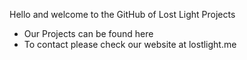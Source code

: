 Hello and welcome to the GitHub of Lost Light Projects

- Our Projects can be found here
- To contact please check our website at lostlight.me
<!---
LostLightProjects/LostLightProjects is a ✨ special ✨ repository because its `README.md` (this file) appears on your GitHub profile.
You can click the Preview link to take a look at your changes.
--->
